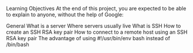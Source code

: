 Learning Objectives At the end of this project, you are expected to be able to explain to anyone, without the help of Google:

General What is a server Where servers usually live What is SSH How to create an SSH RSA key pair How to connect to a remote host using an SSH RSA key pair The advantage of using #!/usr/bin/env bash instead of /bin/bash
